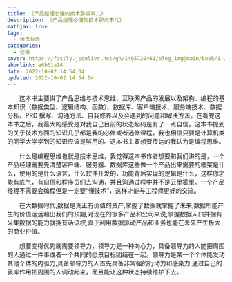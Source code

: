 ```yaml
---
title: 《产品经理必懂的技术那点事儿》
description: 《产品经理必懂的技术那点事儿》
mathjax: true
tags:
  - 读书有感
categories:
  - 读书
cover: https://fastly.jsdelivr.net/gh/1405720461/blog_img@main/book/1.webp
abbrlink: e6b61a14
date: 2022-10-02 14:54:04
updated: 2022-10-02 14:54:04
---
```


&emsp;&emsp;这本书主要讲了产品思维与技术思维、互联网产品的发展以及架构、编程的基本知识（数据类型、逻辑结构、函数）、数据库、客户端技术、服务端技术、数据分析、PRD 撰写、沟通方法、自我修养以及会遇到的问题和解决方法。在看完这本书之后，我最大的感受是对我自己目前的状态起码是有了一点自信，这本书提到的关于技术方面的知识几乎都是我的必修或者选修课程，我也相信只要是计算机类的同学大学学到的知识应该是够用的。这本书主要想要传达的我认为是编程思维。

&emsp;&emsp;什么是编程思维也就是技术思维，我觉得这本书作者想要和我们讲的是，一个产品经理需要先清楚客户端、服务器、数据库这些做一个产品出来需要的框架是什么，使用的是什么语言，什么软件开发的，功能背后实现的逻辑是什么，这样你才能有底气，有自信和程序员们去沟通，并且沟通过程中并不是云里雾里。一个产品经理不需要会编程但是一定要“懂技术”，这样才能与工程师更好的交流。

&emsp;&emsp;在大数据时代,数据是真正有价值的资产,掌握了数据就掌握了未来,数据所能产生的价值远远超出我们的预期,对现在的很多产品和公司来说,掌握数据入口并拥有采集数据的能力就拥有话语权,真正利用数据驱动产品和业务也能在未来产生极大的商业价值。

&emsp;&emsp;想要变得优秀就需要领导力，领导力是一种向心力，具备领导力的人能把周围的人通过一件事或者一个共同的愿景目标团结在一起。领导力是某一个个体能发动其他个体的内驱力,具备领导力的人首先具备非常强的行动力和感染力,通过自己的表率作用把周围的人调动起来，而且能让这种状态持续维护下去。
